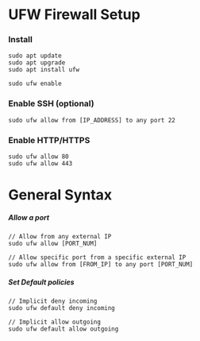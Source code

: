 
# UFW Firewall Setup

### Install 

    sudo apt update
    sudo apt upgrade
    sudo apt install ufw

    sudo ufw enable

### Enable SSH (optional) 

    sudo ufw allow from [IP_ADDRESS] to any port 22

### Enable HTTP/HTTPS 

    sudo ufw allow 80
    sudo ufw allow 443

# General Syntax 

##### Allow a port

    // Allow from any external IP
    sudo ufw allow [PORT_NUM] 
    
    // Allow specific port from a specific external IP  
    sudo ufw allow from [FROM_IP] to any port [PORT_NUM] 

##### Set Default policies

    // Implicit deny incoming 
    sudo ufw default deny incoming

    // Implicit allow outgoing
    sudo ufw default allow outgoing
